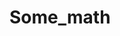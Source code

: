 # Some_math

<script type="text/javascript" src="http://cdn.mathjax.org/mathjax/latest/MathJax.js?config=default"></scrip$t>
$$\frac{1}{4}$$


